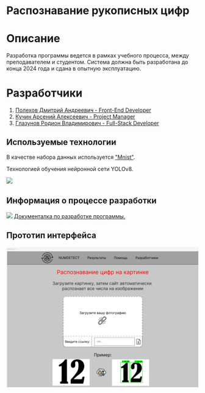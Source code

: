 # Распознавание рукописных цифр

<h1> Описание </h1>
<p>Разработка программы ведется в рамках учебного процесса, между преподавателем и студентом. Система должна быть разработана до конца 2024 года и сдана в опытную эксплуатацию.</p>

# Разработчики
1. <a href = "https://github.com/onepixex"> Полехов Дмитрий Андреевич - Front-End Developer </a>
2. <a href = "https://github.com/Lis-sys"> Кучин Арсений Алексеевич - Project Manager </a>
3. <a href = "https://github.com/PoKKu56"> Глазунов Родион Владимирович - Full-Stack Developer </a>

<h2> Используемые технологии </h2>
В качестве набора данных используется <a href="https://www.kaggle.com/datasets/hojjatk/mnist-dataset/data">"Mnist"</a>.
<p>Технологией обучения нейронной сети YOLOv8.</p>
<img src="https://user-images.githubusercontent.com/27466624/222869864-1955f054-aa6d-4a80-aed3-92f30af28849.jpg" style = "width: 800px; height: auto;">
<h2>Информация о процессе разработки</h2>
<img src = "https://media1.tenor.com/m/N0MNEV-5or4AAAAC/chipi-chipi-chipi.gif">
<a href="https://www.youtube.com/watch?v=xm3YgoEiEDc">Документалка по разработке программы.</a>
<h2>Прототип интерфейса</h2>
<img src = "Project Design/image.png">